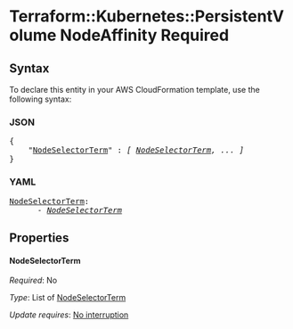 # Terraform::Kubernetes::PersistentVolume NodeAffinity Required

## Syntax

To declare this entity in your AWS CloudFormation template, use the following syntax:

### JSON

<pre>
{
    "<a href="#nodeselectorterm" title="NodeSelectorTerm">NodeSelectorTerm</a>" : <i>[ <a href="nodeaffinity-required-nodeselectorterm.md">NodeSelectorTerm</a>, ... ]</i>
}
</pre>

### YAML

<pre>
<a href="#nodeselectorterm" title="NodeSelectorTerm">NodeSelectorTerm</a>: <i>
      - <a href="nodeaffinity-required-nodeselectorterm.md">NodeSelectorTerm</a></i>
</pre>

## Properties

#### NodeSelectorTerm

_Required_: No

_Type_: List of <a href="nodeaffinity-required-nodeselectorterm.md">NodeSelectorTerm</a>

_Update requires_: [No interruption](https://docs.aws.amazon.com/AWSCloudFormation/latest/UserGuide/using-cfn-updating-stacks-update-behaviors.html#update-no-interrupt)

